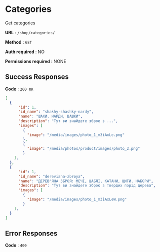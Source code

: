 # Categories

Get categories

**URL** : `/shop/categories/`

**Method** : `GET`

**Auth required** : NO 

**Permissions required** : NONE

## Success Responses

**Code** : `200 OK`


```json
[
  {
      "id": 1,
      "id_name": "shakhy-shashky-nardy",
      "name": "ШАХИ, НАРДИ, ШАШКИ",
      "description": "Тут ви знайдете зброю з ...",
      "images": [
        {
          "image": "/media/images/photo_1_m3iAxLe.png"
        },
        {
          "image": "/media/photos/product/images/photo_2.png"
        }
    ],
  },
  {
      "id": 1,
      "id_name": "dereviana-zbroya",
      "name": "ДЕРЕВ'ЯНА ЗБРОЯ: МЕЧІ, ШАБЛІ, КАТАНИ, ЩИТИ, НАБОРИ",
      "description": "Тут ви знайдете зброю з твердих порід дерева", 
      "images": [
        {
          "image": "/media/images/photo_1_m3iAxLeW.png"
        }
    ],
  }
]
```

## Error Responses

**Code** : `400`
